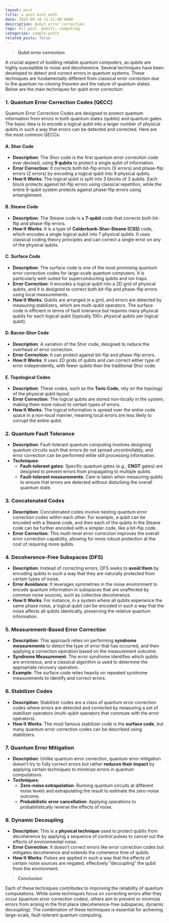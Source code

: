 ```yaml
---
layout: post
title: a post with math
date: 2024-09-10 11:12:00-0400
description: Qubit error correction
tags: All_post, Qubits, computing
categories: sample-posts
related_posts: false
---
```


> **Qubit error correction** 

A crucial aspect of building reliable quantum computers, as qubits are highly susceptible to noise and decoherence. Several techniques have been developed to detect and correct errors in quantum systems. These techniques are fundamentally different from classical error correction due to the quantum no-cloning theorem and the nature of quantum states. Below are the main techniques for qubit error correction:

### 1. **Quantum Error Correction Codes (QECC)**
Quantum Error Correction Codes are designed to protect quantum information from errors in both quantum states (qubits) and quantum gates. The basic idea is to encode a logical qubit into a larger number of physical qubits in such a way that errors can be detected and corrected. Here are the most common QECCs:

#### A. **Shor Code**
- **Description**: The Shor code is the first quantum error correction code ever devised, using **9 qubits** to protect a single qubit of information.
- **Error Correction**: It corrects both bit-flip errors (X errors) and phase-flip errors (Z errors) by encoding a logical qubit into 9 physical qubits.
- **How It Works**: The logical qubit is split into 3 blocks of 3 qubits. Each block protects against bit-flip errors using classical repetition, while the entire 9-qubit system protects against phase-flip errors using entanglement.

#### B. **Steane Code**
- **Description**: The Steane code is a **7-qubit** code that corrects both bit-flip and phase-flip errors.
- **How It Works**: It is a type of **Calderbank-Shor-Steane (CSS)** code, which encodes a single logical qubit into 7 physical qubits. It uses classical coding theory principles and can correct a single error on any of the physical qubits.

#### C. **Surface Code**
- **Description**: The surface code is one of the most promising quantum error correction codes for large-scale quantum computers. It is particularly well-suited for superconducting qubits and ion traps.
- **Error Correction**: It encodes a logical qubit into a 2D grid of physical qubits, and it is designed to correct both bit-flip and phase-flip errors using local measurements.
- **How It Works**: Qubits are arranged in a grid, and errors are detected by measuring stabilizers, which are multi-qubit operators. The surface code is efficient in terms of fault tolerance but requires many physical qubits for each logical qubit (typically 100+ physical qubits per logical qubit).

#### D. **Bacon-Shor Code**
- **Description**: A variation of the Shor code, designed to reduce the overhead of error correction.
- **Error Correction**: It can protect against bit-flip and phase-flip errors.
- **How It Works**: It uses 2D grids of qubits and can correct either type of error independently, with fewer qubits than the traditional Shor code.

#### E. **Topological Codes**
- **Description**: These codes, such as the **Toric Code**, rely on the topology of the physical qubit layout.
- **Error Correction**: The logical qubits are stored non-locally in the system, making them more robust to certain types of errors.
- **How It Works**: The logical information is spread over the entire code space in a non-local manner, meaning local errors are less likely to corrupt the entire qubit.

### 2. **Quantum Fault Tolerance**
- **Description**: Fault-tolerant quantum computing involves designing quantum circuits such that errors do not spread uncontrollably, and error correction can be performed while still processing information.
- **Techniques**:
  - **Fault-tolerant gates**: Specific quantum gates (e.g., **CNOT** gates) are designed to prevent errors from propagating to multiple qubits.
  - **Fault-tolerant measurements**: Care is taken when measuring qubits to ensure that errors are detected without disturbing the overall quantum state.

### 3. **Concatenated Codes**
- **Description**: Concatenated codes involve nesting quantum error correction codes within each other. For example, a qubit can be encoded with a Steane code, and then each of the qubits in the Steane code can be further encoded with a simpler code, like a bit-flip code.
- **Error Correction**: This multi-level error correction improves the overall error correction capability, allowing for more robust protection at the cost of requiring more qubits.

### 4. **Decoherence-Free Subspaces (DFS)**
- **Description**: Instead of correcting errors, DFS seeks to **avoid them** by encoding qubits in such a way that they are naturally protected from certain types of noise.
- **Error Avoidance**: It leverages symmetries in the noise environment to encode quantum information in subspaces that are unaffected by common noise sources, such as collective decoherence.
- **How It Works**: For instance, in a system where all qubits experience the same phase noise, a logical qubit can be encoded in such a way that the noise affects all qubits identically, preserving the relative quantum information.

### 5. **Measurement-Based Error Correction**
- **Description**: This approach relies on performing **syndrome measurements** to detect the type of error that has occurred, and then applying a correction operation based on the measurement outcome.
- **Syndrome Measurement**: The error syndrome identifies which qubits are erroneous, and a classical algorithm is used to determine the appropriate recovery operation.
- **Example**: The surface code relies heavily on repeated syndrome measurements to identify and correct errors.

### 6. **Stabilizer Codes**
- **Description**: Stabilizer codes are a class of quantum error correction codes where errors are detected and corrected by measuring a set of stabilizer operators (multi-qubit operators that commute with the error operators).
- **How It Works**: The most famous stabilizer code is the **surface code**, but many quantum error correction codes can be described using stabilizers.

### 7. **Quantum Error Mitigation**
- **Description**: Unlike quantum error correction, quantum error mitigation doesn't try to fully correct errors but rather **reduces their impact** by applying certain techniques to minimize errors in quantum computations.
- **Techniques**:
  - **Zero-noise extrapolation**: Running quantum circuits at different noise levels and extrapolating the result to estimate the zero-noise outcome.
  - **Probabilistic error cancellation**: Applying operations to probabilistically reverse the effects of noise.

### 8. **Dynamic Decoupling**
- **Description**: This is a **physical technique** used to protect qubits from decoherence by applying a sequence of control pulses to cancel out the effects of environmental noise.
- **Error Correction**: It doesn’t correct errors like error correction codes but mitigates decoherence and extends the coherence time of qubits.
- **How It Works**: Pulses are applied in such a way that the effects of certain noise sources are negated, effectively “decoupling” the qubit from the environment.

> **Conclusion**

Each of these techniques contributes to improving the reliability of quantum computations. While some techniques focus on correcting errors after they occur (quantum error correction codes), others aim to prevent or minimize errors from arising in the first place (decoherence-free subspaces, dynamic decoupling). The combination of these techniques is essential for achieving large-scale, fault-tolerant quantum computing.
